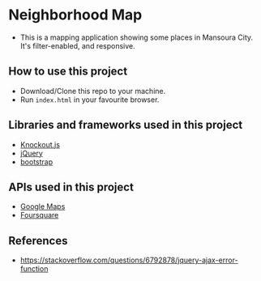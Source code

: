 # Neighborhood Map
- This is a mapping application showing some places in Mansoura City.
 It's filter-enabled, and responsive.

## How to use this project
- Download/Clone this repo to your machine.
- Run `index.html` in your favourite browser.

## Libraries and frameworks used in this project
* [Knockout.js](http://knockoutjs.com)
* [jQuery](http://jquery.com)
* [bootstrap](https://getbootstrap.com)

## APIs used in this project
* [Google Maps](https://developers.google.com/maps/)
* [Foursquare](https://developer.foursquare.com/)

## References
* https://stackoverflow.com/questions/6792878/jquery-ajax-error-function
